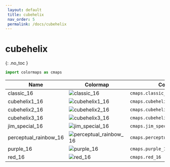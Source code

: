 ```yaml
--- 
 layout: default 
 title: cubehelix 
 nav_order: 5 
 permalink: /docs/cubehelix 
--- 
```


# cubehelix 
{: .no_toc } 

 ```python 
 import colormaps as cmaps 
 ``` 


| Name        | Colormap    | Code       | Levels     | 
| ----------- | ----------- | -----------| -----------| 
| classic_16| ![classic_16](/assets/images/cubehelix/classic_16.png) | ```cmaps.classic_16``` | 16| 
| cubehelix1_16| ![cubehelix1_16](/assets/images/cubehelix/cubehelix1_16.png) | ```cmaps.cubehelix1_16``` | 16| 
| cubehelix2_16| ![cubehelix2_16](/assets/images/cubehelix/cubehelix2_16.png) | ```cmaps.cubehelix2_16``` | 16| 
| cubehelix3_16| ![cubehelix3_16](/assets/images/cubehelix/cubehelix3_16.png) | ```cmaps.cubehelix3_16``` | 16| 
| jim_special_16| ![jim_special_16](/assets/images/cubehelix/jim_special_16.png) | ```cmaps.jim_special_16``` | 16| 
| perceptual_rainbow_16| ![perceptual_rainbow_16](/assets/images/cubehelix/perceptual_rainbow_16.png) | ```cmaps.perceptual_rainbow_16``` | 16| 
| purple_16| ![purple_16](/assets/images/cubehelix/purple_16.png) | ```cmaps.purple_16``` | 16| 
| red_16| ![red_16](/assets/images/cubehelix/red_16.png) | ```cmaps.red_16``` | 16| 

